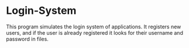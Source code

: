 # Login-System
This program simulates the login system of applications. It registers new users, and if the user is already registered it looks for their username and password in files.
